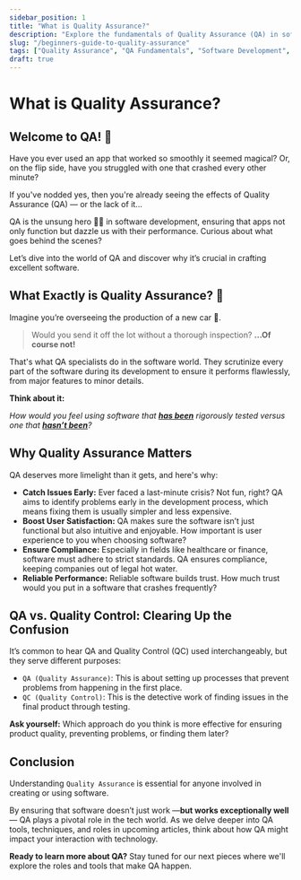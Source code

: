 ```yaml
---
sidebar_position: 1
title: "What is Quality Assurance?"
description: "Explore the fundamentals of Quality Assurance (QA) in software development, learn about its importance in ensuring software reliability, user satisfaction, and how it differs from Quality Control. Perfect for beginners looking to understand the role of QA in tech."
slug: "/beginners-guide-to-quality-assurance"
tags: ["Quality Assurance", "QA Fundamentals", "Software Development", "Beginner Guide"]
draft: true
---
```


# What is Quality Assurance?

## Welcome to QA! 🤗

Have you ever used an app that worked so smoothly it seemed magical? Or, on the flip side, have you struggled with one that crashed every other minute? 

If you've nodded yes, then you're already seeing the effects of Quality Assurance (QA) — or the lack of it...

 QA is the unsung hero 🦸‍♂️ in software development, ensuring that apps not only function but dazzle us with their performance. Curious about what goes behind the scenes? 
 
 Let’s dive into the world of QA and discover why it’s crucial in crafting excellent software.

## What Exactly is Quality Assurance? 🤔

Imagine you’re overseeing the production of a new car 🚙. 
> Would you send it off the lot without a thorough inspection? **...Of course not!**
 
That's what QA specialists do in the software world. They scrutinize every part of the software during its development to ensure it performs flawlessly, from major features to minor details. 

**Think about it:** 

_How would you feel using software that **<u>has been</u>** rigorously tested versus one that **<u>hasn’t been</u>**?_


## Why Quality Assurance Matters

QA deserves more limelight than it gets, and here's why:

- **Catch Issues Early:** Ever faced a last-minute crisis? Not fun, right? QA aims to identify problems early in the development process, which means fixing them is usually simpler and less expensive. 
- **Boost User Satisfaction:** QA makes sure the software isn’t just functional but also intuitive and enjoyable. How important is user experience to you when choosing software?
- **Ensure Compliance:** Especially in fields like healthcare or finance, software must adhere to strict standards. QA ensures compliance, keeping companies out of legal hot water. 
- **Reliable Performance:** Reliable software builds trust. How much trust would you put in a software that crashes frequently?

## QA vs. Quality Control: Clearing Up the Confusion

It’s common to hear QA and Quality Control (QC) used interchangeably, but they serve different purposes:
- `QA (Quality Assurance)`: This is about setting up processes that prevent problems from happening in the first place.
- `QC (Quality Control)`: This is the detective work of finding issues in the final product through testing.

**Ask yourself:** Which approach do you think is more effective for ensuring product quality, preventing problems, or finding them later?

## Conclusion

Understanding `Quality Assurance` is essential for anyone involved in creating or using software.

 By ensuring that software doesn’t just work —**but works exceptionally well**— QA plays a pivotal role in the tech world. As we delve deeper into QA tools, techniques, and roles in upcoming articles, think about how QA might impact your interaction with technology.

**Ready to learn more about QA?** Stay tuned for our next pieces where we'll explore the roles and tools that make QA happen.
